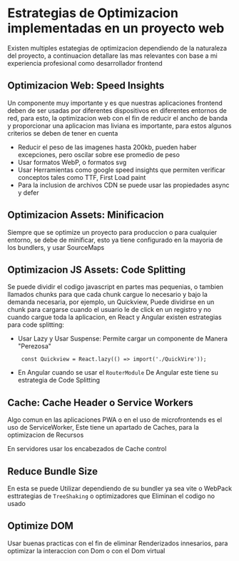 
# Estrategias de Optimizacion implementadas en un proyecto web

Existen multiples estategias de optimizacion dependiendo de la naturaleza del proyecto, a continuacion detallare las mas relevantes con base a mi experiencia profesional como desarrollador frontend

## Optimizacion Web: Speed Insights

Un componente muy importante y es que nuestras aplicaciones frontend deben de ser usadas por diferentes dispositivos en diferentes entornos de red, para esto, la optimizacion web con el fin de reducir el ancho de banda y proporcionar una aplicacion mas liviana es importante, para estos algunos criterios se deben de tener en cuenta

 - Reducir el peso de las imagenes hasta 200kb, pueden haber excepciones, pero oscilar sobre ese promedio de peso
 - Usar formatos WebP, o formatos svg
 - Usar Herramientas como google speed insights que permiten verificar conceptos tales como TTF, First Load paint
 - Para la inclusion de archivos CDN se puede usar las propiedades async y defer

## Optimizacion Assets: Minificacion

Siempre que se optimize un proyecto para produccion o para cualquier entorno, se debe de minificar, esto ya tiene configurado en la mayoria de los bundlers, y usar SourceMaps


## Optimizacion JS Assets: Code Splitting

Se puede dividir el codigo javascript en partes mas pequenias, o tambien llamados chunks para que cada chunk cargue lo necesario y bajo la demanda necesaria, por ejemplo, un Quickview, Puede dividirse en un chunk para cargarse cuando el usuario le de click en un registro y no cuando cargue toda la aplicacion, en React y Angular existen estrategias para code splitting:

 - Usar Lazy y  Usar Suspense: Permite cargar un componente de Manera "Perezosa"

		const Quickview = React.lazy(() => import('./QuickVire'));

- En Angular cuando se usar el `RouterModule` De Angular este tiene su estrategia de Code Splitting


## Cache: Cache Header o Service Workers

Algo comun en las aplicaciones PWA o en el uso de microfrontends es el uso de ServiceWorker, Este tiene un apartado de Caches, para la optimizacion de Recursos

En servidores usar los encabezados de Cache control 


## Reduce Bundle Size

En esta se puede Utilizar dependiendo de su bundler ya sea vite o WebPack esttrategias de `TreeShaking` o optimizadores que Eliminan el codigo no usado

## Optimize DOM

Usar buenas practicas con el fin de eliminar Renderizados innesarios, para optimizar la interaccion con Dom o con el Dom virtual